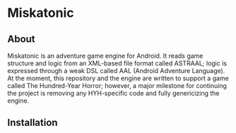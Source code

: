 # Miskatonic
## About
Miskatonic is an adventure game engine for Android. It reads game structure and logic from an XML-based file format called ASTRAAL; logic is expressed through a weak DSL called AAL (Android Adventure Language). At the moment, this repository and the engine are written to support a game called The Hundred-Year Horror; however, a major milestone for continuing the project is removing any HYH-specific code and fully genericizing the engine.

## Installation


